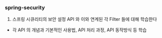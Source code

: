 ### spring-security
1. 스프링 시큐리티의 보안 설정 API 와 이와 연계된 각 Filter 들에 대해 학습한다
* 각 API 의 개념과 기본적인 사용법, API 처리 과정, API 동작방식 등 학습
